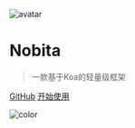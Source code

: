 
![avatar](https://api.iamtang.com/images/nobita_logo.png)

# Nobita

> 一款基于Koa的轻量级框架

[GitHub](https://github.com/iamtang/nobita)
[开始使用](#Nobita是什么)

![color](#f2f2f2)
